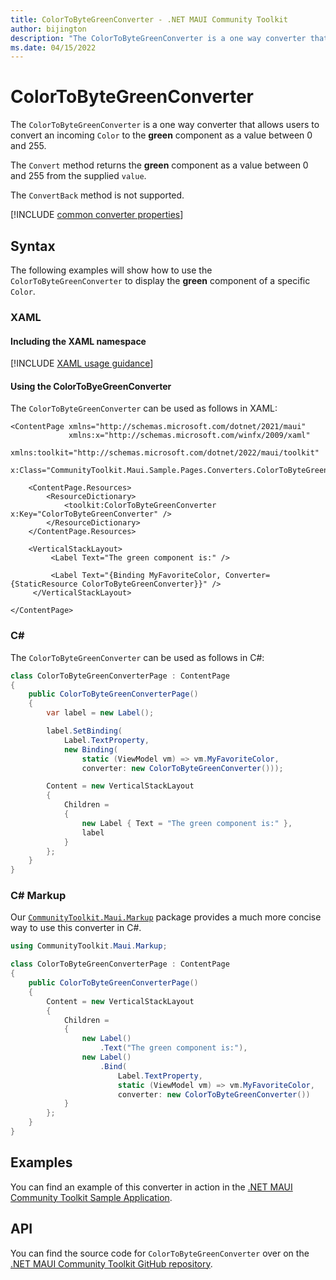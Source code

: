 ```yaml
---
title: ColorToByteGreenConverter - .NET MAUI Community Toolkit
author: bijington
description: "The ColorToByteGreenConverter is a one way converter that allows users to convert an incoming Color to the green component as a value between 0 and 255."
ms.date: 04/15/2022
---
```


# ColorToByteGreenConverter

The `ColorToByteGreenConverter` is a one way converter that allows users to convert an incoming `Color` to the **green** component as a value between 0 and 255.

The `Convert` method returns the **green** component as a value between 0 and 255 from the supplied `value`.

The `ConvertBack` method is not supported.

[!INCLUDE [common converter properties](../includes/communitytoolkit-converter.md)]

## Syntax

The following examples will show how to use the `ColorToByteGreenConverter` to display the **green** component of a specific `Color`.

### XAML

#### Including the XAML namespace

[!INCLUDE [XAML usage guidance](../includes/xaml-usage.md)]

#### Using the ColorToByeGreenConverter

The `ColorToByteGreenConverter` can be used as follows in XAML:

```xaml
<ContentPage xmlns="http://schemas.microsoft.com/dotnet/2021/maui"
             xmlns:x="http://schemas.microsoft.com/winfx/2009/xaml"
             xmlns:toolkit="http://schemas.microsoft.com/dotnet/2022/maui/toolkit"
             x:Class="CommunityToolkit.Maui.Sample.Pages.Converters.ColorToByteGreenConverterPage">

    <ContentPage.Resources>
        <ResourceDictionary>
            <toolkit:ColorToByteGreenConverter x:Key="ColorToByteGreenConverter" />
        </ResourceDictionary>
    </ContentPage.Resources>

    <VerticalStackLayout>
         <Label Text="The green component is:" />

         <Label Text="{Binding MyFavoriteColor, Converter={StaticResource ColorToByteGreenConverter}}" />
     </VerticalStackLayout>

</ContentPage>
```

### C#

The `ColorToByteGreenConverter` can be used as follows in C#:

```csharp
class ColorToByteGreenConverterPage : ContentPage
{
    public ColorToByteGreenConverterPage()
    {
        var label = new Label();

        label.SetBinding(
            Label.TextProperty,
            new Binding(
                static (ViewModel vm) => vm.MyFavoriteColor,
                converter: new ColorToByteGreenConverter()));

        Content = new VerticalStackLayout
        {
            Children =
            {
                new Label { Text = "The green component is:" },
                label
            }
        };
    }
}
```

### C# Markup

Our [`CommunityToolkit.Maui.Markup`](../markup/markup.md) package provides a much more concise way to use this converter in C#.

```csharp
using CommunityToolkit.Maui.Markup;

class ColorToByteGreenConverterPage : ContentPage
{
    public ColorToByteGreenConverterPage()
    {
        Content = new VerticalStackLayout
        {
            Children =
            {
                new Label()
                    .Text("The green component is:"),
                new Label()
                    .Bind(
                        Label.TextProperty,
                        static (ViewModel vm) => vm.MyFavoriteColor,
                        converter: new ColorToByteGreenConverter())
            }
        };
    }
}
```

## Examples

You can find an example of this converter in action in the [.NET MAUI Community Toolkit Sample Application](https://github.com/CommunityToolkit/Maui/blob/main/samples/CommunityToolkit.Maui.Sample/Pages/Converters/ColorsConverterPage.xaml).

## API

You can find the source code for `ColorToByteGreenConverter` over on the [.NET MAUI Community Toolkit GitHub repository](https://github.com/CommunityToolkit/Maui/blob/main/src/CommunityToolkit.Maui/Converters/ColorToComponentConverter.shared.cs).
